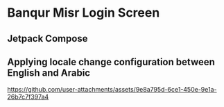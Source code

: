 # Banqur Misr Login Screen
## Jetpack Compose
## Applying locale change configuration between English and Arabic


https://github.com/user-attachments/assets/9e8a795d-6ce1-450e-9e1a-26b7c7f397a4

